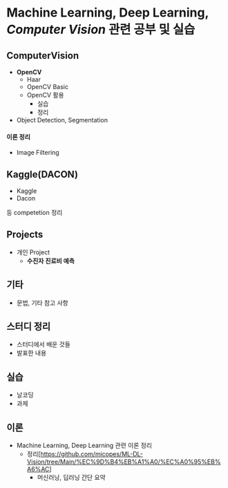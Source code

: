 # Machine Learning, Deep Learning, ***Computer Vision*** 관련 공부 및 실습

## ComputerVision
- **OpenCV**
  - Haar
  - OpenCV Basic
  - OpenCV 활용
    - 실습
    - 정리
- Object Detection, Segmentation

#### 이론 정리
  - Image Filtering

## Kaggle(DACON)
- Kaggle
- Dacon

등 competetion 정리

## Projects
- 개인 Project
  - **수진자 진료비 예측**

## 기타
- 문법, 기타 참고 사항

## 스터디 정리
- 스터디에서 배운 것들
- 발표한 내용

## 실습
- 날코딩
- 과제

## 이론
- Machine Learning, Deep Learning 관련 이론 정리
  - 정리[<https://github.com/micopes/ML-DL-Vision/tree/Main/%EC%9D%B4%EB%A1%A0/%EC%A0%95%EB%A6%AC>]
    - 머신러닝, 딥러닝 간단 요약
